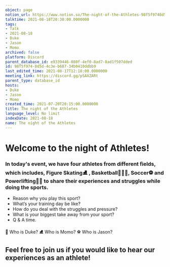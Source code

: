 ```yaml
---
object: page
notion_url: https://www.notion.so/The-night-of-the-Athletes-98f5f9748d5d4c3eb68734b0410ddbb9
talktime: 2021-08-18T20:30:00.0000000
tags:
- Talk
- 2021-08-18
- Duke
- Jason
- Momo
archived: false
platform: Discord
parent_database_id: e9339446-880f-4ef0-8ad7-8ad1f507dded
id: 98f5f974-8d5d-4c3e-b687-34b0410ddbb9
last_edited_time: 2021-08-17T12:18:00.0000000
meeting_link: https://discord.gg/pSAXZARt
parent_type: database_id
hosts:
- Duke
- Jason
- Momo
created_time: 2021-07-20T20:15:00.0000000
title: The night of the Athletes
language_level: No limit
indexDate: 2021-08-18
name: The night of the Athletes
---
```


#                     Welcome to the night of Athletes!



### In today's event, we have four athletes from different fields, which includes, Figure Skating⛸️ , Basketball⛹🏻‍♀️, Soccer⚽ and Powerlifting🏋🏽 to share their experiences and struggles while doing the sports. 
 
   - Reason why you play this sport?
   - What’s your training day be like?
   - How do you deal with the struggles and pressure?
   - What is your biggest take away from your sport?
   - Q & A time. 

👑 Who is Duke?
⛸️ Who is Momo?
⚽ Who is Jason?


## Feel free to join us if you would like to hear our experiences as an athlete!



